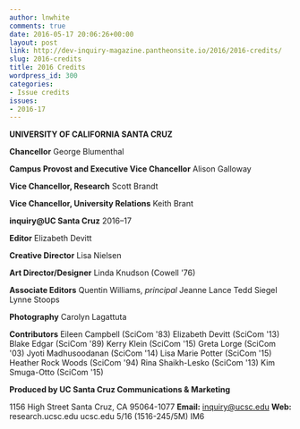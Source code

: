 ```yaml
---
author: lnwhite
comments: true
date: 2016-05-17 20:06:26+00:00
layout: post
link: http://dev-inquiry-magazine.pantheonsite.io/2016/2016-credits/
slug: 2016-credits
title: 2016 Credits
wordpress_id: 300
categories:
- Issue credits
issues:
- 2016-17
---
```


**UNIVERSITY OF CALIFORNIA SANTA CRUZ**

**Chancellor**
George Blumenthal

**Campus Provost and Executive Vice Chancellor**
Alison Galloway

**Vice Chancellor, Research**
Scott Brandt

**Vice Chancellor, University Relations**
Keith Brant

**inquiry@UC Santa Cruz**
2016–17

**Editor**
Elizabeth Devitt

**Creative Director**
Lisa Nielsen

**Art Director/Designer**
Linda Knudson (Cowell '76)

**Associate Editors**
Quentin Williams, _principal_
Jeanne Lance
Tedd Siegel
Lynne Stoops

**Photography**
Carolyn Lagattuta

**Contributors**
Eileen Campbell (SciCom '83)
Elizabeth Devitt (SciCom '13)
Blake Edgar (SciCom '89)
Kerry Klein (SciCom '15)
Greta Lorge (SciCom '03)
Jyoti Madhusoodanan (SciCom '14)
Lisa Marie Potter (SciCom '15)
Heather Rock Woods (SciCom '94)
Rina Shaikh-Lesko (SciCom '13)
Kim Smuga-Otto (SciCom '15)

**Produced by UC Santa Cruz Communications & Marketing**

1156 High Street
Santa Cruz, CA 95064-1077
**Email:** inquiry@ucsc.edu
**Web:** research.ucsc.edu
ucsc.edu
5/16 (1516-245/5M) IM6
